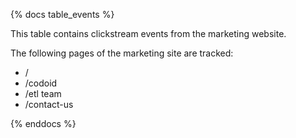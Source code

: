 {% docs table_events %}

This table contains clickstream events from the marketing website.

The following pages of the marketing site are tracked:
 - /
 - /codoid
 - /etl team
 - /contact-us

{% enddocs %}